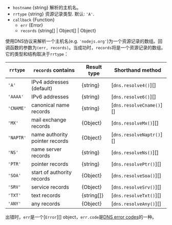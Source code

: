 <!-- YAML
added: v0.1.27
-->
- `hostname` {string} 解析的主机名。
- `rrtype` {string} 资源记录类型. 默认: `'A'`.
- `callback` {Function}
  - `err` {Error}
  - `records` {string[] | Object[] | Object}

使用DNS协议来解析一个主机名(e.g. `'nodejs.org'`)为一个资源记录的数组。回调函数的参数为`(err, records)`。当成功时，`records`将是一个资源记录的数组。它的类型和结构取决于`rrtype`：

|  `rrtype` | `records` contains             | Result type | Shorthand method         |
|-----------|--------------------------------|-------------|--------------------------|
| `'A'`     | IPv4 addresses (default)       | {string}    | [`dns.resolve4()`][]     |
| `'AAAA'`  | IPv6 addresses                 | {string}    | [`dns.resolve6()`][]     |
| `'CNAME'` | canonical name records         | {string}    | [`dns.resolveCname()`][] |
| `'MX'`    | mail exchange records          | {Object}    | [`dns.resolveMx()`][]    |
| `'NAPTR'` | name authority pointer records | {Object}    | [`dns.resolveNaptr()`][] |
| `'NS'`    | name server records            | {string}    | [`dns.resolveNs()`][]    |
| `'PTR'`   | pointer records                | {string}    | [`dns.resolvePtr()`][]   |
| `'SOA'`   | start of authority records     | {Object}    | [`dns.resolveSoa()`][]   |
| `'SRV'`   | service records                | {Object}    | [`dns.resolveSrv()`][]   |
| `'TXT'`   | text records                   | {string[]}  | [`dns.resolveTxt()`][]   |
| `'ANY'`   | any records                    | {Object}    | [`dns.resolveAny()`][]   |

出错时，`err`是一个[`Error`][] object，`err.code`是[DNS error codes](#dns_error_codes)的一种。
